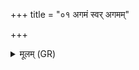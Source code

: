 +++
title = "०१ अगमं स्वर् अगमम्"

+++
<details><summary>मूलम् (GR)</summary>

अगमं स्वर् अगमं ज्योतिर्  
अभ्य् अष्ठां विश्वाः पृतना अरातीः ।  
यो +ऽस्मान् द्वेष्टि यं वयं द्विष्मस्  
तस्येदं प्राणम् आयुर् नि वेष्टयामि-  
-इदम् एनम् अधमं तमो गमयामि ॥
</details>